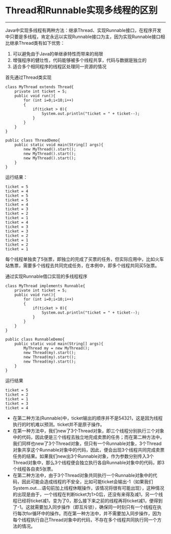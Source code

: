 # Thread和Runnable实现多线程的区别
---

Java中实现多线程有两种方法：继承Thread、实现Runnable接口，在程序开发中只要是多线程，肯定永远以实现Runnable接口为主，因为实现Runnable接口相比继承Thread类有如下优势：

1. 可以避免由于Java的单继承特性而带来的局限
2. 增强程序的健壮性，代码能够被多个线程共享，代码与数据是独立的
3. 适合多个相同程序的线程区处理同一资源的情况

首先通过Thread类实现

```
class MyThread extends Thread{  
    private int ticket = 5;  
    public void run(){  
        for (int i=0;i<10;i++)  
        {  
            if(ticket > 0){  
                System.out.println("ticket = " + ticket--);  
            }  
        }  
    }  
}  
  
public class ThreadDemo{  
    public static void main(String[] args){  
        new MyThread().start();  
        new MyThread().start();  
        new MyThread().start();  
    }  
} 
```

运行结果：

```
ticket = 5
ticket = 4
ticket = 5
ticket = 5
ticket = 4
ticket = 3
ticket = 2
ticket = 1
ticket = 4
ticket = 3
ticket = 3
ticket = 2
ticket = 1
ticket = 2
ticket = 1
```

每个线程单独卖了5张票，即独立的完成了买票的任务，但实际应用中，比如火车站售票，需要多个线程去共同完成任务，在本例中，即多个线程共同买5张票。

通过实现Runnable借口实现的多线程程序

```
class MyThread implements Runnable{  
    private int ticket = 5;  
    public void run(){  
        for (int i=0;i<10;i++)  
        {  
            if(ticket > 0){  
                System.out.println("ticket = " + ticket--);  
            }  
        }  
    }  
}  
  
public class RunnableDemo{  
    public static void main(String[] args){  
        MyThread my = new MyThread();  
        new Thread(my).start();  
        new Thread(my).start();  
        new Thread(my).start();  
    }  
} 
```

运行结果

```
ticket = 5
ticket = 2
ticket = 1
ticket = 3
ticket = 4
```

* 在第二种方法(Runnable)中，ticket输出的顺序并不是54321，这是因为线程执行的时机难以预测。ticket并不是原子操作。
* 在第一种方法中，我们new了3个Thread对象，即三个线程分别执行三个对象中的代码，因此便是三个线程去独立地完成卖票的任务；而在第二种方法中，我们同样也new了3个Thread对象，但只有一个Runnable对象，3个Thread对象共享这个Runnable对象中的代码，因此，便会出现3个线程共同完成卖票任务的结果。如果我们new出3个Runnable对象，作为参数分别传入3个Thread对象中，那么3个线程便会独立执行各自Runnable对象中的代码，即3个线程各自卖5张票。
* 在第二种方法中，由于3个Thread对象共同执行一个Runnable对象中的代码，因此可能会造成线程的不安全，比如可能ticket会输出-1（如果我们System.out....语句前加上线程休眠操作，该情况将很有可能出现），这种情况的出现是由于，一个线程在判断ticket为1>0后，还没有来得及减1，另一个线程已经将ticket减1，变为了0，那么接下来之前的线程再将ticket减1，便得到了-1。这就需要加入同步操作（即互斥锁），确保同一时刻只有一个线程在执行每次for循环中的操作。而在第一种方法中，并不需要加入同步操作，因为每个线程执行自己Thread对象中的代码，不存在多个线程共同执行同一个方法的情况。
